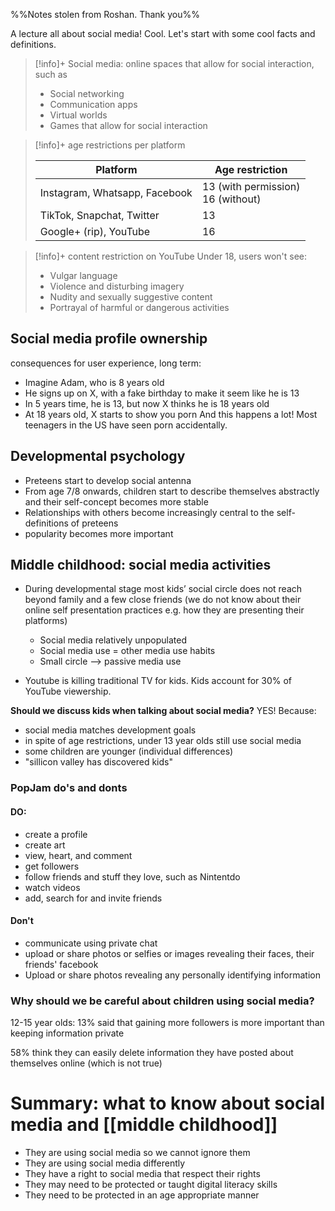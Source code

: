%%Notes stolen from Roshan. Thank you%%

A lecture all about social media! Cool. Let's start with some cool facts and definitions.

> [!info]+ Social media: online spaces that allow for social interaction, such as
> * Social networking
> * Communication apps
> * Virtual worlds
> * Games that allow for social interaction

> [!info]+ age restrictions per platform
> 
> | Platform                      | Age restriction                      |
> | ----------------------------- | ------------------------------------ |
> | Instagram, Whatsapp, Facebook | 13 (with permission)<br>16 (without) |
> | TikTok, Snapchat, Twitter     | 13                                   |
> | Google+ (rip), YouTube        | 16                                   |

> [!info]+ content restriction on YouTube
> Under 18, users won't see:
> * Vulgar language
> * Violence and disturbing imagery
> * Nudity and sexually suggestive content
> * Portrayal of harmful or dangerous activities

## Social media profile ownership
consequences for user experience, long term:
* Imagine Adam, who is 8 years old
* He signs up on X, with a fake birthday to make it seem like he is 13
* In 5 years time, he is 13, but now X thinks he is 18 years old
* At 18 years old, X starts to show you porn
And this happens a lot! Most teenagers in the US have seen porn accidentally.

## Developmental psychology
* Preteens start to develop social antenna
* From age 7/8 onwards, children start to describe themselves abstractly and their self-concept becomes more stable
* Relationships with others become increasingly central to the self-definitions of preteens
* popularity becomes more important

## Middle childhood: social media activities

* During developmental stage most kids’ social circle does not reach beyond family and a few close friends (we do not know about their online self presentation practices e.g. how they are presenting their platforms)
	* Social media relatively unpopulated
	* Social media use = other media use habits
	* Small circle --> passive media use

* Youtube is killing traditional TV for kids. Kids account for 30% of YouTube viewership.

**Should we discuss kids when talking about social media?**
YES! Because:
* social media matches development goals
* in spite of age restrictions, under 13 year olds still use social media
* some children are younger (individual differences)
* "sillicon valley has discovered kids"

### PopJam do's and donts
#### DO:
* create a profile
* create art 
* view, heart, and comment
* get followers
* follow friends and stuff they love, such as Nintentdo
* watch videos
* add, search for and invite friends 

#### Don't
* communicate using private chat
* upload or share photos or selfies or images revealing their faces, their friends' facebook
* Upload or share photos revealing any personally identifying information

### Why should we be careful about children using social media?
12-15 year olds:
13% said that gaining more followers is more important than keeping information private

58% think they can easily delete information they have posted about themselves online (which is not true)

# Summary: what to know about social media and [[middle childhood]]
* They are using social media so we cannot ignore them
* They are using social media differently
* They have a right to social media that respect their rights
* They may need to be protected or taught digital literacy skills
* They need to be protected in an age appropriate manner

